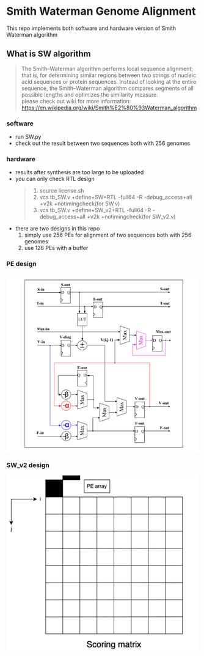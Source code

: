 # Smith Waterman Genome Alignment
This repo implements both software and hardware version of Smith Waterman algorithm  
## What is SW algorithm  
> The Smith–Waterman algorithm performs local sequence alignment; that is, for determining similar regions between two strings of nucleic acid sequences or protein sequences. Instead of looking at the entire sequence, the Smith–Waterman algorithm compares segments of all possible lengths and optimizes the similarity measure.  
> please check out wiki for more information: https://en.wikipedia.org/wiki/Smith%E2%80%93Waterman_algorithm  
### software
* run SW.py
* check out the result between two sequences both with 256 genomes
### hardware
* results after synthesis are too large to be uploaded
* you can only check RTL design
  > 1. source license.sh 
  > 2. vcs tb_SW.v +define+SW+RTL -full64 -R -debug_access+all +v2k +notimingcheck(for SW.v)    
  > 3. vcs tb_SW.v +define+SW_v2+RTL -full64 -R -debug_access+all +v2k +notimingcheck(for SW_v2.v)    
* there are two designs in this repo
  1. simply use 256 PEs for alignment of two sequences both with 256 genomes
  2. use 128 PEs with a buffer
### PE design
![](PE.png)
### SW_v2 design
![](SW_v2.gif)
